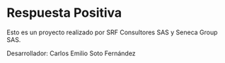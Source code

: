 # Respuesta Positiva

Esto es un proyecto realizado por SRF Consultores SAS y Seneca Group SAS.

Desarrollador: Carlos Emilio Soto Fernández